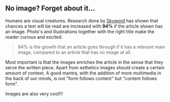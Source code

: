 ## No image? Forget about it...

Humans are visual creatures. Research done by [Skyword](http://www.skyword.com/contentstandard/enterprise-marketing/skyword-study-add-images-to-improve-content-performance/) has shown that chances a text will be read are increased with **94%** if the article shown has an image.
Photo's and illustrations together with the right title make the reader curious and excited.

> 94% is the growth that an article goes through if it has a relevant main image, compared to an article that has no image at all.

Most important is that the images enriches the article in the sense that they serve the written piece. Apart from esthetics images should create a certain amount of context. A good mantra, with the addition of more multimedia in the back of our minds, is not "form follows content" but "content follows form".

Images are also very cool!!!

